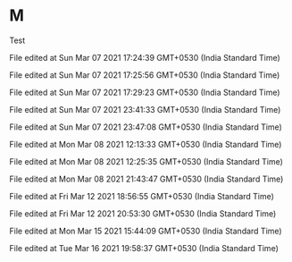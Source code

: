 # M
Test
 
File edited at Sun Mar 07 2021 17:24:39 GMT+0530 (India Standard Time)
 
File edited at Sun Mar 07 2021 17:25:56 GMT+0530 (India Standard Time)
 
File edited at Sun Mar 07 2021 17:29:23 GMT+0530 (India Standard Time)
 
File edited at Sun Mar 07 2021 23:41:33 GMT+0530 (India Standard Time)
 
File edited at Sun Mar 07 2021 23:47:08 GMT+0530 (India Standard Time)
 
File edited at Mon Mar 08 2021 12:13:33 GMT+0530 (India Standard Time)
 
File edited at Mon Mar 08 2021 12:25:35 GMT+0530 (India Standard Time)
 
File edited at Mon Mar 08 2021 21:43:47 GMT+0530 (India Standard Time)
 
File edited at Fri Mar 12 2021 18:56:55 GMT+0530 (India Standard Time)
 
File edited at Fri Mar 12 2021 20:53:30 GMT+0530 (India Standard Time)
 
File edited at Mon Mar 15 2021 15:44:09 GMT+0530 (India Standard Time)
 
File edited at Tue Mar 16 2021 19:58:37 GMT+0530 (India Standard Time)

